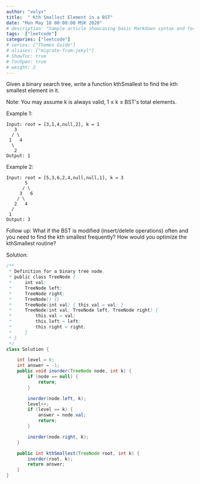 ```yaml
---
author: "volyx"
title:  " Kth Smallest Element in a BST"
date: "Mon May 18 00:00:00 MSK 2020"
# description: "Sample article showcasing basic Markdown syntax and formatting for HTML elements."
tags:  ["leetcode"]
categories: ["leetcode"]
# series: ["Themes Guide"]
# aliases: ["migrate-from-jekyl"]
# ShowToc: true
# TocOpen: true
# weight: 2
---
```


Given a binary search tree, write a function kthSmallest to find the kth smallest element in it.

Note:
You may assume k is always valid, 1 ≤ k ≤ BST's total elements.

Example 1:

```
Input: root = [3,1,4,null,2], k = 1
   3
  / \
 1   4
  \
   2
Output: 1
```

Example 2:

```
Input: root = [5,3,6,2,4,null,null,1], k = 3
       5
      / \
     3   6
    / \
   2   4
  /
 1
Output: 3
```

Follow up:
What if the BST is modified (insert/delete operations) often and you need to find the kth smallest frequently? How would you optimize the kthSmallest routine?

 
Solution: 

```java
/**
 * Definition for a binary tree node.
 * public class TreeNode {
 *     int val;
 *     TreeNode left;
 *     TreeNode right;
 *     TreeNode() {}
 *     TreeNode(int val) { this.val = val; }
 *     TreeNode(int val, TreeNode left, TreeNode right) {
 *         this.val = val;
 *         this.left = left;
 *         this.right = right;
 *     }
 * }
 */
class Solution {

    int level = 0;
    int answer = -1;
    public void inorder(TreeNode node, int k) {
        if (node == null) {
            return;
        }

        inorder(node.left, k);
        level++;
        if (level == k) {
            answer = node.val;
            return;
        }

        inorder(node.right, k);
    }

    public int kthSmallest(TreeNode root, int k) {
        inorder(root, k);
        return answer;
    }
}
